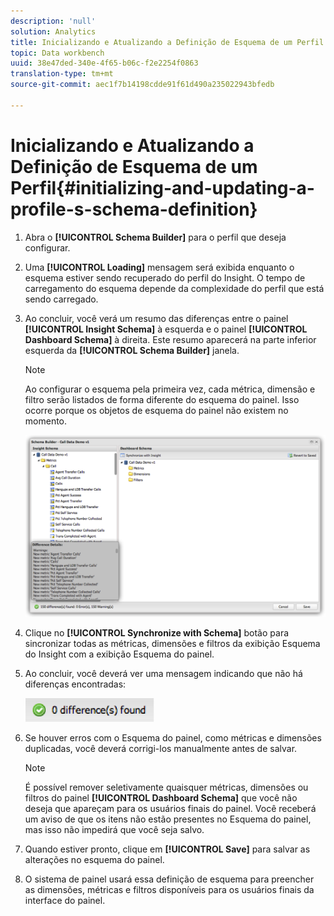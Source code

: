```yaml
---
description: 'null'
solution: Analytics
title: Inicializando e Atualizando a Definição de Esquema de um Perfil
topic: Data workbench
uuid: 38e47ded-340e-4f65-b06c-f2e2254f0863
translation-type: tm+mt
source-git-commit: aec1f7b14198cdde91f61d490a235022943bfedb

---
```



# Inicializando e Atualizando a Definição de Esquema de um Perfil{#initializing-and-updating-a-profile-s-schema-definition}

1. Abra o **[!UICONTROL Schema Builder]** para o perfil que deseja configurar.
1. Uma **[!UICONTROL Loading]** mensagem será exibida enquanto o esquema estiver sendo recuperado do perfil do Insight. O tempo de carregamento do esquema depende da complexidade do perfil que está sendo carregado.
1. Ao concluir, você verá um resumo das diferenças entre o painel **[!UICONTROL Insight Schema]** à esquerda e o painel **[!UICONTROL Dashboard Schema]** à direita. Este resumo aparecerá na parte inferior esquerda da **[!UICONTROL Schema Builder]** janela.

   >[!NOTE]
   >
   >Ao configurar o esquema pela primeira vez, cada métrica, dimensão e filtro serão listados de forma diferente do esquema do painel. Isso ocorre porque os objetos de esquema do painel não existem no momento.

   ![](assets/schema_builder2.png)

1. Clique no **[!UICONTROL Synchronize with Schema]** botão para sincronizar todas as métricas, dimensões e filtros da exibição Esquema do Insight com a exibição Esquema do painel.
1. Ao concluir, você deverá ver uma mensagem indicando que não há diferenças encontradas:

   ![](assets/diff_found.png)

1. Se houver erros com o Esquema do painel, como métricas e dimensões duplicadas, você deverá corrigi-los manualmente antes de salvar.

   >[!NOTE]
   >
   >É possível remover seletivamente quaisquer métricas, dimensões ou filtros do painel **[!UICONTROL Dashboard Schema]** que você não deseja que apareçam para os usuários finais do painel. Você receberá um aviso de que os itens não estão presentes no Esquema do painel, mas isso não impedirá que você seja salvo.

1. Quando estiver pronto, clique em **[!UICONTROL Save]** para salvar as alterações no esquema do painel.
1. O sistema de painel usará essa definição de esquema para preencher as dimensões, métricas e filtros disponíveis para os usuários finais da interface do painel.
